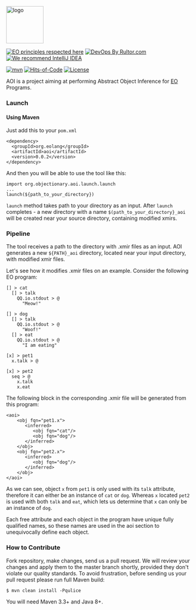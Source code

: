 <img alt="logo" src="https://www.objectionary.com/cactus.svg" height="100px" />

[![EO principles respected here](https://www.elegantobjects.org/badge.svg)](https://www.elegantobjects.org)
[![DevOps By Rultor.com](http://www.rultor.com/b/objectionary/eo-files)](http://www.rultor.com/p/objectionary/aoi)
[![We recommend IntelliJ IDEA](https://www.elegantobjects.org/intellij-idea.svg)](https://www.jetbrains.com/idea/)

[![mvn](https://github.com/objectionary/ddr/actions/workflows/build.yml/badge.svg?branch=master)](https://github.com/objectionary/aoi/actions/workflows/build.yml)
[![Hits-of-Code](https://hitsofcode.com/github/objectionary/aoi)](https://hitsofcode.com/view/github/objectionary/aoi)
[![License](https://img.shields.io/badge/license-MIT-green.svg)](https://github.com/objectionary/aoi/blob/master/LICENSE.txt)

AOI is a project aiming at performing Abstract Object Inference for [EO](https://www.eolang.org) Programs.

### Launch

#### Using Maven
Just add this to your `pom.xml`

```
<dependency>
  <groupId>org.eolang</groupId>
  <artifactId>aoi</artifactId>
  <version>0.0.2</version>
</dependency>
```

And then you will be able to use the tool like this:
```
import org.objectionary.aoi.launch.launch
...
launch(${path_to_your_directory})
```

`launch` method takes path to your directory as an input. After `launch` completes - a new directory
with a name `$(path_to_your_directory}_aoi` will be created near your source directory, containing modified xmirs.

### Pipeline

The tool receives a path to the directory with .xmir files as an input.
AOI generates a new `${PATH}_aoi` directory, located near your input directory, with modified xmir files.

Let's see how it modifies .xmir files on an example.
Consider the following EO program:
```
[] > cat
  [] > talk
    QQ.io.stdout > @
      "Meow!"

[] > dog
  [] > talk
    QQ.io.stdout > @
      "Woof!"
  [] > eat
    QQ.io.stdout > @
      "I am eating"

[x] > pet1
  x.talk > @

[x] > pet2
  seq > @
    x.talk
    x.eat
```

The following block in the corresponding .xmir file will be generated from this program:

```
<aoi>
    <obj fqn="pet1.x">
       <inferred>
          <obj fqn="cat"/>
          <obj fqn="dog"/>
       </inferred>
    </obj>
    <obj fqn="pet2.x">
       <inferred>
          <obj fqn="dog"/>
       </inferred>
    </obj>
</aoi>
```

As we can see, object `x` from `pet1` is only used with its `talk` attribute, therefore it can either be
an instance of `cat` or `dog`. Whereas `x` located `pet2` is used with both `talk` and `eat`, which
lets us determine that `x` can only be an instance of `dog`.

Each free attribute and each object in the program have unique fully qualified names, so these names
are used in the aoi section to unequivocally define each object.

### How to Contribute
Fork repository, make changes, send us a pull request. We will review your changes and apply them to the master branch shortly, provided they don't violate our quality standards. To avoid frustration, before sending us your pull request please run full Maven build:
```
$ mvn clean install -Pqulice
```
You will need Maven 3.3+ and Java 8+.
